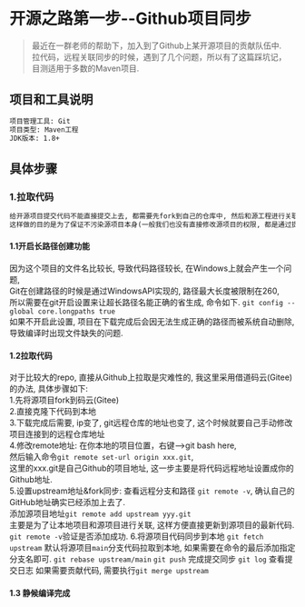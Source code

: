 # 开源之路第一步--Github项目同步
  
> 最近在一群老师的帮助下，加入到了Github上某开源项目的贡献队伍中.  
> 拉代码，远程关联同步的时候，遇到了几个问题，所以有了这篇踩坑记，    
> 目测适用于多数的Maven项目.  

## 项目和工具说明  
```txt
项目管理工具: Git
项目类型: Maven工程
JDK版本: 1.8+
```
## 具体步骤  
### 1.拉取代码
```txt
给开源项目提交代码不能直接提交上去, 都需要先fork到自己的仓库中, 然后和源工程进行关联    
这样做的目的是为了保证不污染源项目本身(一般我们也没有直接修改源项目的权限, 都是通过提issues和PR).  
```
#### 1.1开启长路径创建功能
因为这个项目的文件名比较长, 导致代码路径较长, 在Windows上就会产生一个问题,   
Git在创建路径的时候是通过WindowsAPI实现的, 路径最大长度被限制在260,   
所以需要在git开启设置来让超长路径名能正确的省生成, 命令如下.
`git config --global core.longpaths true`    
如果不开启此设置, 项目在下载完成后会因无法生成正确的路径而被系统自动删除,导致编译时出现文件缺失的问题.  

#### 1.2拉取代码
对于比较大的repo, 直接从Github上拉取是灾难性的, 我这里采用借道码云(Gitee)的办法, 具体步骤如下:   
1.先将源项目fork到码云(Gitee)  
2.直接克隆下代码到本地  
3.下载完成后需要, ip变了, git远程仓库的地址也变了, 这个时候就要自己手动修改项目连接到的远程仓库地址  
4.修改remote地址: 在你本地的项目位置，右键-->git bash here,   
  然后输入命令`git remote set-url origin xxx.git`,   
  这里的xxx.git是自己Github的项目地址, 这一步主要是将代码远程地址设置成你的Github地址.   
5.设置upstream地址&fork同步:
  查看远程分支和路径 `git remote -v`, 确认自己的GitHub地址确实已经添加上去了.  
  添加源项目地址`git remote add upstream yyy.git`    
  主要是为了让本地项目和源项目进行关联, 这样方便直接更新到源项目的最新代码.  
  `git remote -v`验证是否添加成功.
6.将源项目代码同步到本地
  `git fetch upstream` 默认将源项目`main`分支代码拉取到本地, 如果需要在命令的最后添加指定分支名即可.
  `git rebase upstream/main` 
  `git push` 完成提交同步
  `git log` 查看提交日志
  如果需要贡献代码, 需要执行`git merge upstream`
#### 1.3 静候编译完成